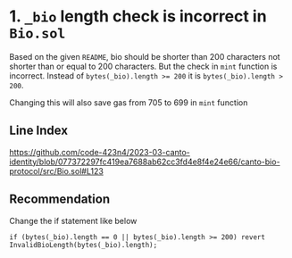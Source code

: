# 1. `_bio` length check is incorrect in `Bio.sol`

Based on the given `README`, bio should be shorter than 200 characters not shorter than or equal to 200 characters. But the check in `mint` function is incorrect. Instead of `bytes(_bio).length >= 200` it is `bytes(_bio).length > 200`. 

Changing this will also save gas from 705 to 699 in `mint` function

## Line Index

https://github.com/code-423n4/2023-03-canto-identity/blob/077372297fc419ea7688ab62cc3fd4e8f4e24e66/canto-bio-protocol/src/Bio.sol#L123

## Recommendation

Change the if statement like below 

`if (bytes(_bio).length == 0 || bytes(_bio).length >= 200) revert InvalidBioLength(bytes(_bio).length);`